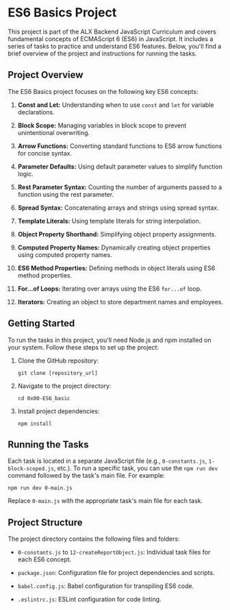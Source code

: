 # ES6 Basics Project

This project is part of the ALX Backend JavaScript Curriculum and covers fundamental concepts of ECMAScript 6 (ES6) in JavaScript. It includes a series of tasks to practice and understand ES6 features. Below, you'll find a brief overview of the project and instructions for running the tasks.

## Project Overview

The ES6 Basics project focuses on the following key ES6 concepts:

1. **Const and Let:** Understanding when to use `const` and `let` for variable declarations.

2. **Block Scope:** Managing variables in block scope to prevent unintentional overwriting.

3. **Arrow Functions:** Converting standard functions to ES6 arrow functions for concise syntax.

4. **Parameter Defaults:** Using default parameter values to simplify function logic.

5. **Rest Parameter Syntax:** Counting the number of arguments passed to a function using the rest parameter.

6. **Spread Syntax:** Concatenating arrays and strings using spread syntax.

7. **Template Literals:** Using template literals for string interpolation.

8. **Object Property Shorthand:** Simplifying object property assignments.

9. **Computed Property Names:** Dynamically creating object properties using computed property names.

10. **ES6 Method Properties:** Defining methods in object literals using ES6 method properties.

11. **For...of Loops:** Iterating over arrays using the ES6 `for...of` loop.

12. **Iterators:** Creating an object to store department names and employees.

## Getting Started

To run the tasks in this project, you'll need Node.js and npm installed on your system. Follow these steps to set up the project:

1. Clone the GitHub repository:

   ```
   git clone [repository_url]
   ```

2. Navigate to the project directory:

   ```
   cd 0x00-ES6_basic
   ```

3. Install project dependencies:

   ```
   npm install
   ```

## Running the Tasks

Each task is located in a separate JavaScript file (e.g., `0-constants.js`, `1-block-scoped.js`, etc.). To run a specific task, you can use the `npm run dev` command followed by the task's main file. For example:

```
npm run dev 0-main.js
```

Replace `0-main.js` with the appropriate task's main file for each task.

## Project Structure

The project directory contains the following files and folders:

- `0-constants.js` to `12-createReportObject.js`: Individual task files for each ES6 concept.

- `package.json`: Configuration file for project dependencies and scripts.

- `babel.config.js`: Babel configuration for transpiling ES6 code.

- `.eslintrc.js`: ESLint configuration for code linting.


